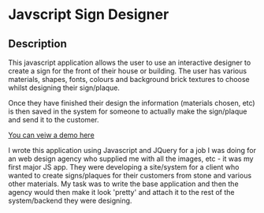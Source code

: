 # Javscript Sign Designer

## Description

This javascript application allows the user to use an interactive designer to create a sign for the front of their house or building. The user has various materials, shapes, fonts, colours and background brick textures to choose whilst designing their sign/plaque.

Once they have finished their design the information (materials chosen, etc) is then saved in the system for someone to actually make the sign/plaque and send it to the customer.

[You can veiw a demo here](http://iansbrooks.com/sign-designer)

I wrote this application using Javascript and JQuery for a job I was doing for an web design agency who supplied me with all the images, etc - it was my first major JS app. They were developing a site/system for a client who wanted to create signs/plaques for their customers from stone and various other materials. My task was to write the base application and then the agency would then make it look 'pretty' and attach it to the rest of the system/backend they were designing.

